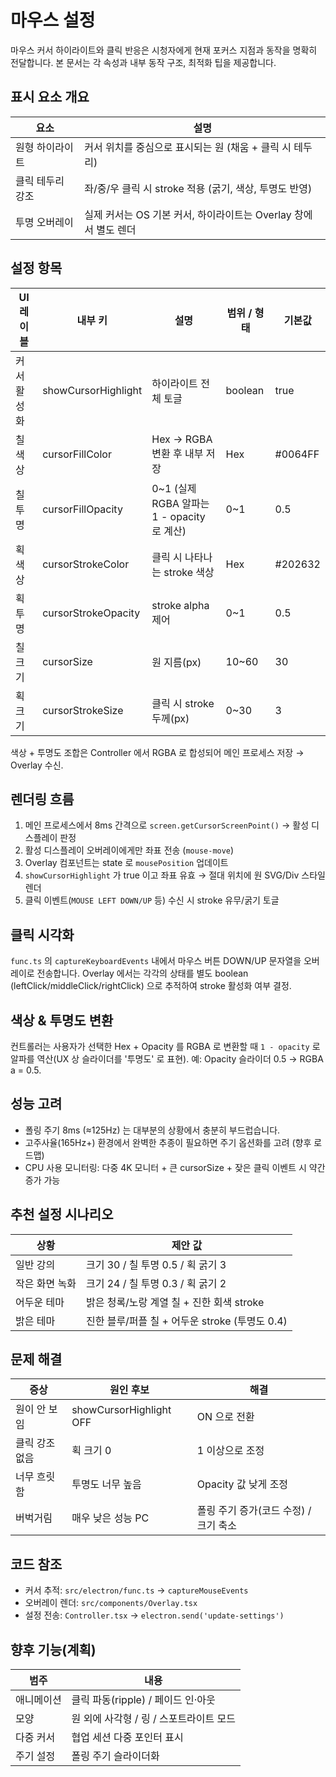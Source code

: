# 마우스 설정

마우스 커서 하이라이트와 클릭 반응은 시청자에게 현재 포커스 지점과 동작을 명확히 전달합니다. 본 문서는 각 속성과 내부 동작 구조, 최적화 팁을 제공합니다.

## 표시 요소 개요
| 요소 | 설명 |
|------|------|
| 원형 하이라이트 | 커서 위치를 중심으로 표시되는 원 (채움 + 클릭 시 테두리) |
| 클릭 테두리 강조 | 좌/중/우 클릭 시 stroke 적용 (굵기, 색상, 투명도 반영) |
| 투명 오버레이 | 실제 커서는 OS 기본 커서, 하이라이트는 Overlay 창에서 별도 렌더 |

## 설정 항목

| UI 레이블 | 내부 키 | 설명 | 범위 / 형태 | 기본값 |
|-----------|---------|------|-------------|--------|
| 커서 활성화 | showCursorHighlight | 하이라이트 전체 토글 | boolean | true |
| 칠 색상 | cursorFillColor | Hex → RGBA 변환 후 내부 저장 | Hex | #0064FF |
| 칠 투명 | cursorFillOpacity | 0~1 (실제 RGBA 알파는 1 - opacity 로 계산) | 0~1 | 0.5 |
| 획 색상 | cursorStrokeColor | 클릭 시 나타나는 stroke 색상 | Hex | #202632 |
| 획 투명 | cursorStrokeOpacity | stroke alpha 제어 | 0~1 | 0.5 |
| 칠 크기 | cursorSize | 원 지름(px) | 10~60 | 30 |
| 획 크기 | cursorStrokeSize | 클릭 시 stroke 두께(px) | 0~30 | 3 |

색상 + 투명도 조합은 Controller 에서 RGBA 로 합성되어 메인 프로세스 저장 → Overlay 수신.

## 렌더링 흐름
1. 메인 프로세스에서 8ms 간격으로 `screen.getCursorScreenPoint()` → 활성 디스플레이 판정
2. 활성 디스플레이 오버레이에게만 좌표 전송 (`mouse-move`)
3. Overlay 컴포넌트는 state 로 `mousePosition` 업데이트
4. `showCursorHighlight` 가 true 이고 좌표 유효 → 절대 위치에 원 SVG/Div 스타일 렌더
5. 클릭 이벤트(`MOUSE LEFT DOWN/UP` 등) 수신 시 stroke 유무/굵기 토글

## 클릭 시각화
`func.ts` 의 `captureKeyboardEvents` 내에서 마우스 버튼 DOWN/UP 문자열을 오버레이로 전송합니다. Overlay 에서는 각각의 상태를 별도 boolean (leftClick/middleClick/rightClick) 으로 추적하여 stroke 활성화 여부 결정.

## 색상 & 투명도 변환
컨트롤러는 사용자가 선택한 Hex + Opacity 를 RGBA 로 변환할 때 `1 - opacity` 로 알파를 역산(UX 상 슬라이더를 '투명도' 로 표현). 예: Opacity 슬라이더 0.5 → RGBA a = 0.5.

## 성능 고려
- 폴링 주기 8ms (≈125Hz) 는 대부분의 상황에서 충분히 부드럽습니다.
- 고주사율(165Hz+) 환경에서 완벽한 추종이 필요하면 주기 옵션화를 고려 (향후 로드맵)
- CPU 사용 모니터링: 다중 4K 모니터 + 큰 cursorSize + 잦은 클릭 이벤트 시 약간 증가 가능

## 추천 설정 시나리오
| 상황 | 제안 값 |
|------|---------|
| 일반 강의 | 크기 30 / 칠 투명 0.5 / 획 굵기 3 |
| 작은 화면 녹화 | 크기 24 / 칠 투명 0.3 / 획 굵기 2 |
| 어두운 테마 | 밝은 청록/노랑 계열 칠 + 진한 회색 stroke |
| 밝은 테마 | 진한 블루/퍼플 칠 + 어두운 stroke (투명도 0.4) |

## 문제 해결
| 증상 | 원인 후보 | 해결 |
|------|----------|------|
| 원이 안 보임 | showCursorHighlight OFF | ON 으로 전환 |
| 클릭 강조 없음 | 획 크기 0 | 1 이상으로 조정 |
| 너무 흐릿함 | 투명도 너무 높음 | Opacity 값 낮게 조정 |
| 버벅거림 | 매우 낮은 성능 PC | 폴링 주기 증가(코드 수정) / 크기 축소 |

## 코드 참조
- 커서 추적: `src/electron/func.ts` → `captureMouseEvents`
- 오버레이 렌더: `src/components/Overlay.tsx`
- 설정 전송: `Controller.tsx` → `electron.send('update-settings')`

## 향후 기능(계획)
| 범주 | 내용 |
|------|------|
| 애니메이션 | 클릭 파동(ripple) / 페이드 인·아웃 |
| 모양 | 원 외에 사각형 / 링 / 스포트라이트 모드 |
| 다중 커서 | 협업 세션 다중 포인터 표시 |
| 주기 설정 | 폴링 주기 슬라이더화 |
